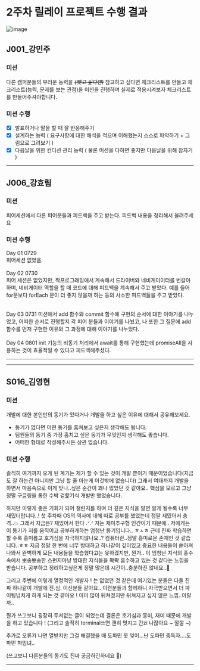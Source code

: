 # 2주차 릴레이 프로젝트 수행 결과

![image](https://github.com/user-attachments/assets/296c9c99-db4f-4188-9f0a-76d393df0d76)
## J001_강민주
### 미션
다른 캠퍼분들의 부러운 능력을 *~~(뺏고 싶다면)~~* 참고하고 싶다면 체크리스트를 만들고 체크리스트(능력, 문제를 보는 관점)을 미션을 진행하며 실제로 적용시켜보자
체크리스트를 만들어주셔야합니다.
### 미션 수행
- [x]  발표하거나 말을 할 때 잘 반응해주기
- [x]  설계하는 능력 ( 요구사항에 대한 해석을 적으며 이해했는지 스스로 파악하기 + 그림으로 그려보기 )
- [x]  다음날을 위한 컨디션 관리 능력 ( 물론 미션을 다하면 좋지만 다음날을 위해 잠자기 )
-----------------------------------------------------------
## J006_강효림
### 미션
피어세션에서 다른 피어분들과 피드백을 주고 받는다.
피드백 내용을 정리해서 올려주세요

### 미션 수행
Day 01 0729<br>
피어세션 없었음.<br><br>
Day 02 0730<br>
피어 세션은 없었지만, 짝프로그래밍에서 계속해서 드라이버와 네비게이이터를 번갈아 하며, 네비게이터 역할을 할 때 코드에 대해 피드백을 계속해서 주고 받았다.
예를 들어 for문보다 forEach 문이 더 좋지 않을까 하는 등의 사소한 피드백들을 주고 받았다.<br><br>

Day 03 0731
미션에서 add 함수와 commit 함수에 구현의 순서에 대한 이야기를 나누었고, 어떠한 순서로 진행할지 각 피어 분들과 이야기를 나눴고, 나 또한 그 질문에 add 함수를
먼저 구현한 이유와 그 과정에 대해 이야기를 나누었다.
<br><br>
Day 04 0801
init 기능의 비동기 처리에서 await를 통해 구현했는데 promiseAll을 사용하는 것이 효율적일 수 있다고 피드백해주셨다.

--------------------------------------------------------------

-----------------------------------------------------------
## S016_김영현
### 미션
개발에 대한 본인만의 동기가 있다거나 개발을 하고 싶은 이유에 대해서 공유해보세요.

- 동기가 없다면 어떤 동기를 훔쳐보고 싶은지 생각해도 됩니다.
- 팀원들의 동기 중 가장 훔치고 싶은 동기가 무엇인지 생각해도 좋습니다.
- 어떠한 형태로 작성해주시든 상관 없습니다.

### 미션 수행
솔직히 여기까지 오게 된 계기는 제가 할 수 있는 것이 개발 뿐이기 때문이었습니다(지금도 잘 하는건 아니지만 그냥 할 줄 아는게 이것밖에 없습니다) 그래서 여태까지 개발을 하면서 마음속으로 이게 맞나..싶은 순간이 꽤나 많았던 것 같아요.. 핵심을 모르고 그냥 정말 구글링을 통한 수박 겉핥기식 개발만 했었습니다.

 하지만 이렇게 좋은 기회가 되어 챌린지를 하며 더 깊은 지식을 알면 알게 될수록 너무 재밌더랍니다..! 첫 주차때 OS의 역사에 대해 따로 공부를 했었는데 정말 재밌어서 충격..💥 그래서 지금은? 재밌어서 한다 .ᐟ.ᐟ 저는 재미추구형 인간이기 때문에.. 저에게는 이 동기가 저를 움직이고 공부하게하는 엄청난 동기입니다.. ㅎㅅㅎ 근데 진짜 학습하면 할 수록 흥미롭고 호기심을 자극하지않나요..? 컴퓨터란..정말 흥미로운 존재인 것 같습니다..ㅎㅎ 지금 정말 한 번에 너무 방대하고 하나같이 깊이있고 중요한 내용들이 쏟아져나와서 완벽하게 모든 내용들을 학습했다고는 못하겠지만, 뭔가.. 이 엄청난 지식의 홍수 속에서 뽀송뽀송한 스펀지마냥 방대한 지식들을 쫙쫙 흡수하고 있는 것 같다는 느낌을 받습니다. 공부하고 정리하고싶은게 정말 많은데 시간이..충분하진 않네요..🫠 

 그리고 주변에 이렇게 열정적인 개발자 ! 는 없었던 것 같은데 여기있는 분들은 다들 진짜 하나같이 개발에 진.심. 이신분들 같아요.. 이런분들과 함께하니 자극받으면서 더 파이팅넘치게 하게 되는 것 같아요 ! 이미 많이 뒤쳐졌지만 뒤쳐지고 싶지 않은 느낌..이랄까..

뭔가 쓰고보니 굉장히 두서없는 글이 되었는데 결론은 호기심과 흥미, 재미 때문에 개발을 하고 있습니다 ! (그리고 솔직히 terminal쓰면 괜히 멋지고 간zi 나잖아요 ~ 깔깔 ~)

추가로 오류가 나면 열받지만 그걸 해결했을 때 도파민 못 잊어…난 도파민 중독자….도파민 파밍녀..

(쓰고보니 다른분들의 동기도 진짜 궁금하긴하네요 🤔)

--------------------------------------------------------------
